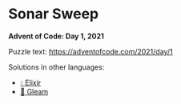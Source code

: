 # Sonar Sweep

**Advent of Code: Day 1, 2021**

Puzzle text: <https://adventofcode.com/2021/day/1>

Solutions in other languages:

- [💧 Elixir](../../../elixir/lib/2021/01_sonar_sweep)
- [🌠 Gleam](../../../gleam/aoc/src/aoc_2021/README_day_1.md)

